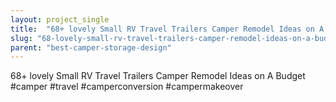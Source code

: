 ```yaml
---
layout: project_single
title:  "68+ lovely Small RV Travel Trailers Camper Remodel Ideas on A Budget #camper #travel #camperconversion #campermakeover"
slug: "68-lovely-small-rv-travel-trailers-camper-remodel-ideas-on-a-budget-camper-travel-camperconversion-campermakeover"
parent: "best-camper-storage-design"
---
```

68+ lovely Small RV Travel Trailers Camper Remodel Ideas on A Budget #camper #travel #camperconversion #campermakeover